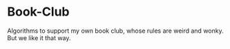 # Book-Club
Algorithms to support my own book club, whose rules are weird and wonky. But we like it that way.
